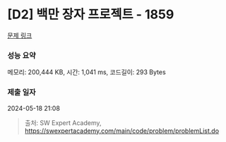 # [D2] 백만 장자 프로젝트 - 1859 

[문제 링크](https://swexpertacademy.com/main/code/problem/problemDetail.do?contestProbId=AV5LrsUaDxcDFAXc) 

### 성능 요약

메모리: 200,444 KB, 시간: 1,041 ms, 코드길이: 293 Bytes

### 제출 일자

2024-05-18 21:08



> 출처: SW Expert Academy, https://swexpertacademy.com/main/code/problem/problemList.do